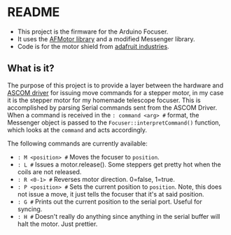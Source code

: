 README
======
- This project is the firmware for the Arduino Focuser.
- It uses the [AFMotor library](http://www.ladyada.net/make/mshield/use.html) and a modified Messenger library.
- Code is for the motor shield from [adafruit industries](http://adafruit.com/index.php?main_page=product_info&cPath=17_21&products_id=81).


What is it?
-------------
The purpose of this project is to provide a layer between the hardware and [ASCOM driver](http://github.com/ejholmes/Arduino-Focuser--ASCOM-Driver-) for issuing move commands for a stepper motor, in my case it is the stepper motor for my homemade telescope focuser. This is accomplished by parsing Serial commands sent from the ASCOM Driver. When a command is received in the `: command <arg> #` format, the Messenger object is passed to the `Focuser::interpretCommand()` function, which looks at the `command` and acts accordingly.
 
The following commands are currently available:

- `: M <position> #` Moves the focuser to `position`.
- `: L #` Issues a motor.release(). Some steppers get pretty hot when the coils are not released.
- `: R <0-1> #` Reverses motor direction. 0=false, 1=true.
- `: P <position> #` Sets the current position to `position`. Note, this does not issue a move, it just tells the focuser that it's at said position.
- `: G #` Prints out the current position to the serial port. Useful for syncing.
- `: H #` Doesn't really do anything since anything in the serial buffer will halt the motor. Just prettier.